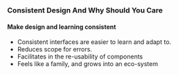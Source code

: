
### Consistent Design And Why Should You Care
#### Make design and learning consistent

- Consistent interfaces are easier to learn and adapt to.
- Reduces scope for errors.
- Facilitates in the re-usability of components
- Feels like a family, and grows into an eco-system
